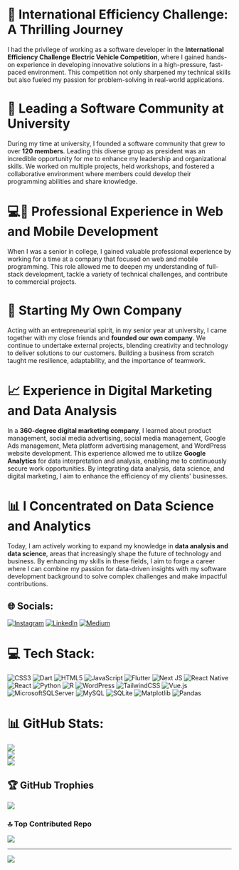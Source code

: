 # 🚗 International Efficiency Challenge: A Thrilling Journey  
I had the privilege of working as a software developer in the **International Efficiency Challenge Electric Vehicle Competition**, where I gained hands-on experience in developing innovative solutions in a high-pressure, fast-paced environment. This competition not only sharpened my technical skills but also fueled my passion for problem-solving in real-world applications.

# 👥 Leading a Software Community at University  
During my time at university, I founded a software community that grew to over **120 members**. Leading this diverse group as president was an incredible opportunity for me to enhance my leadership and organizational skills. We worked on multiple projects, held workshops, and fostered a collaborative environment where members could develop their programming abilities and share knowledge.

# 💻📱  Professional Experience in Web and Mobile Development  
When I was a senior in college, I gained valuable professional experience by working for a time at a company that focused on web and mobile programming. This role allowed me to deepen my understanding of full-stack development, tackle a variety of technical challenges, and contribute to commercial projects.

# 🚀 Starting My Own Company  
Acting with an entrepreneurial spirit, in my senior year at university, I came together with my close friends and **founded our own company**. We continue to undertake external projects, blending creativity and technology to deliver solutions to our customers. Building a business from scratch taught me resilience, adaptability, and the importance of teamwork.

# 📈 Experience in Digital Marketing and Data Analysis  
In a **360-degree digital marketing company**, I learned about product management, social media advertising, social media management, Google Ads management, Meta platform advertising management, and WordPress website development. This experience allowed me to utilize **Google Analytics** for data interpretation and analysis, enabling me to continuously secure work opportunities. By integrating data analysis, data science, and digital marketing, I aim to enhance the efficiency of my clients' businesses.


# 📊 I Concentrated on Data Science and Analytics 
Today, I am actively working to expand my knowledge in **data analysis and data science**, areas that increasingly shape the future of technology and business. By enhancing my skills in these fields, I aim to forge a career where I can combine my passion for data-driven insights with my software development background to solve complex challenges and make impactful contributions.


## 🌐 Socials:
[![Instagram](https://img.shields.io/badge/Instagram-%23E4405F.svg?logo=Instagram&logoColor=white)](https://instagram.com/https://www.instagram.com/fehu.zone/) [![LinkedIn](https://img.shields.io/badge/LinkedIn-%230077B5.svg?logo=linkedin&logoColor=white)](https://linkedin.com/in/https://www.linkedin.com/in/ahmetkaradas/) [![Medium](https://img.shields.io/badge/Medium-12100E?logo=medium&logoColor=white)](https://medium.com/@https://medium.com/@ahmettkara94) 

# 💻 Tech Stack:
![CSS3](https://img.shields.io/badge/css3-%231572B6.svg?style=for-the-badge&logo=css3&logoColor=white) ![Dart](https://img.shields.io/badge/dart-%230175C2.svg?style=for-the-badge&logo=dart&logoColor=white) ![HTML5](https://img.shields.io/badge/html5-%23E34F26.svg?style=for-the-badge&logo=html5&logoColor=white) ![JavaScript](https://img.shields.io/badge/javascript-%23323330.svg?style=for-the-badge&logo=javascript&logoColor=%23F7DF1E) ![Flutter](https://img.shields.io/badge/Flutter-%2302569B.svg?style=for-the-badge&logo=Flutter&logoColor=white) ![Next JS](https://img.shields.io/badge/Next-black?style=for-the-badge&logo=next.js&logoColor=white) ![React Native](https://img.shields.io/badge/react_native-%2320232a.svg?style=for-the-badge&logo=react&logoColor=%2361DAFB) ![React](https://img.shields.io/badge/react-%2320232a.svg?style=for-the-badge&logo=react&logoColor=%2361DAFB) ![Python](https://img.shields.io/badge/python-3670A0?style=for-the-badge&logo=python&logoColor=ffdd54) ![R](https://img.shields.io/badge/r-%23276DC3.svg?style=for-the-badge&logo=r&logoColor=white) ![WordPress](https://img.shields.io/badge/WordPress-%23117AC9.svg?style=for-the-badge&logo=WordPress&logoColor=white) ![TailwindCSS](https://img.shields.io/badge/tailwindcss-%2338B2AC.svg?style=for-the-badge&logo=tailwind-css&logoColor=white) ![Vue.js](https://img.shields.io/badge/vue.js-%2335495e.svg?style=for-the-badge&logo=vuedotjs&logoColor=%234FC08D) ![MicrosoftSQLServer](https://img.shields.io/badge/Microsoft%20SQL%20Server-CC2927?style=for-the-badge&logo=microsoft%20sql%20server&logoColor=white) ![MySQL](https://img.shields.io/badge/mysql-4479A1.svg?style=for-the-badge&logo=mysql&logoColor=white) ![SQLite](https://img.shields.io/badge/sqlite-%2307405e.svg?style=for-the-badge&logo=sqlite&logoColor=white) ![Matplotlib](https://img.shields.io/badge/Matplotlib-%23ffffff.svg?style=for-the-badge&logo=Matplotlib&logoColor=black) ![Pandas](https://img.shields.io/badge/pandas-%23150458.svg?style=for-the-badge&logo=pandas&logoColor=white)
# 📊 GitHub Stats:
![](https://github-readme-stats.vercel.app/api?username=fehu-zone&theme=midnight-purple&hide_border=false&include_all_commits=true&count_private=true)<br/>
![](https://github-readme-streak-stats.herokuapp.com/?user=fehu-zone&theme=midnight-purple&hide_border=false)<br/>
![](https://github-readme-stats.vercel.app/api/top-langs/?username=fehu-zone&theme=midnight-purple&hide_border=false&include_all_commits=true&count_private=true&layout=compact)

## 🏆 GitHub Trophies
![](https://github-profile-trophy.vercel.app/?username=fehu-zone&theme=radical&no-frame=false&no-bg=true&margin-w=4)

### 🔝 Top Contributed Repo
![](https://github-contributor-stats.vercel.app/api?username=fehu-zone&limit=5&theme=midnight-purple&combine_all_yearly_contributions=true)

---
[![](https://visitcount.itsvg.in/api?id=fehu-zone&icon=0&color=0)](https://visitcount.itsvg.in)

<!-- Proudly created with GPRM ( https://gprm.itsvg.in ) -->
